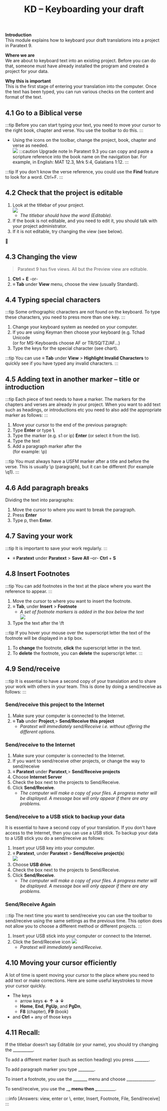 ﻿---
title: 4. KD – Keyboarding your draft
---
**Introduction**  
This module explains how to keyboard your draft translations into a project in Paratext 9.

**Where we are**  
We are about to keyboard text into an existing project. Before you can do that, someone must have already installed the program and created a project for your data.

**Why this is important**  
This is the first stage of entering your translation into the computer. Once the text has been typed, you can run various checks on the content and format of the text.

## 4.1 Go to a Biblical verse
:::tip
Before you can start typing your text, you need to move your cursor to the right book, chapter and verse. You use the toolbar to do this.
:::
-  Using the icons on the toolbar, change the project, book, chapter and verse as needed.  
    ![](../media/792b22d5f81b4a7e99d8f7113540d1b0.png)
:::caution Upgrade note
In Paratext 9.3 you can copy and paste a scripture reference into the book name on the navigation bar. 
For example, in English: MAT 12.3, Mrk 5:4, Galatians 1:12.
:::
 
:::tip
If you don't know the verse reference, you could use the **Find** feature to look for a word. Ctrl+F.
:::

## 4.2 Check that the project is editable
1.  Look at the titlebar of your project.  
    ![](../media/2aebd544c3f685df0315dd065853516f.png)  
    -  *The titlebar should have the word (Editable).*  
1.  If the book is not editable, and you need to edit it, you should talk with your project administrator.
1.  If it is not editable, try changing the view (see below).

:page_facing_up:

## 4.3 Changing the view
>Paratext 9 has five views. All but the Preview view are editable.

1.  **Ctrl** + **E** -or-
1.  **≡ Tab** under **View** menu, choose the view (usually Standard).

## 4.4 Typing special characters
:::tip
Some orthographic characters are not found on the keyboard. To type these characters, you need to press more than one key.
:::

1.  Change your keyboard system as needed on your computer.
1.  If you are using Keyman then choose your keyboard (e.g. Tchad Unicode  
    (or for MS-Keyboards choose AF or TR/SQ/TZ/AF…)
1.  Type the keys for the special character (see chart).

:::tip
You can use **≡ Tab** under **View** \> **Highlight Invalid Characters** to quickly see if you have typed any invalid characters.
:::

## 4.5 Adding text in another marker – title or introduction
:::tip
Each piece of text needs to have a marker. The markers for the chapters and verses are already in your project. When you want to add text such as headings, or introductions etc you need to also add the appropriate marker as follows:
:::

1.  Move your cursor to the end of the previous paragraph:
1.  Type **Enter** or type **\\**
1.  Type the marker (e.g. s1 or ip) **Enter** (or select it from the list).
1.  Type the text
1.  Add a paragraph marker after the   
    (for example: \\p)

:::tip
You must always have a USFM marker after a title and before the verse. This is usually \\p (paragraph), but it can be different (for example \\q1).
:::

## 4.6 Add paragraph breaks

Dividing the text into paragraphs:

1.  Move the cursor to where you want to break the paragraph.
2.  Press **Enter**
3.  Type p, then **Enter**.

## 4.7 Saving your work
:::tip
It is important to save your work regularly.
:::

-  **≡ Paratext** under **Paratext** \> **Save All**
    –or- **Ctrl** + **S**

## 4.8 Insert Footnotes
:::tip
You can add footnotes in the text at the place where you want the reference to appear.
:::

1.  Move the cursor to where you want to insert the footnote.  
1.  **≡ Tab**, under **Insert** \> **Footnote**  
     -  *A set of footnote markers is added in the box below the text*  
    ![](../media/2b33a4d17a03ff35921422daecbb4331.png)
1.  Type the text after the \\ft

:::tip
If you hover your mouse over the superscript letter the text of the footnote will be displayed in a tip box.
1.  To **change** the footnote, **click** the superscript letter in the text.
1.  To **delete** the footnote, you can **delete** the superscript letter.
:::

## 4.9 Send/receive
:::tip
It is essential to have a second copy of your translation and to share your work with others in your team. This is done by doing a send/receive as follows:
:::

### Send/receive this project to the Internet
1.  Make sure your computer is connected to the Internet.
1.  **≡ Tab** under **Project**,\> **Send/Receive this project**
     -  *Paratext will immediately send/Receive i.e. without offering the different options.*

### Send/receive to the Internet
1.  Make sure your computer is connected to the Internet.
1.  If you want to send/receive other projects, or change the way to send/receive
1.  **≡ Paratext** under **Paratext**,\> **Send/Receive projects**
1.  Choose **Internet Server**
1.  Check the box next to the projects to Send/Receive.
1.  Click **Send/Receive**.   
    -  *The computer will make a copy of your files. A progress meter will be displayed. A message box will only appear if there are any problems.*

### Send/receive to a USB stick to backup your data
It is essential to have a second copy of your translation. If you don't have access to the Internet, then you can use a USB stick. To backup your data to a USB stick you do a send/receive as follows:

1.  Insert your USB key into your computer.
1.  **≡ Paratext**, under **Paratext** \> **Send/Receive project(s**)  
    ![](../media/f0ebd42df124bfaa7ae66d287fa5e960.png)  
1.  Choose **USB drive**.
1.  Check the box next to the projects to Send/Receive.
1.  Click **Send/Receive**.  
     -  *The computer will make a copy of your files. A progress meter will be displayed. A message box will only appear if there are any problems.*

### Send/Receive Again
:::tip
The next time you want to send/receive you can use the toolbar to send/receive using the same settings as the previous time. This option does not allow you to choose a different method or different projects.
:::

1.  Insert your USB stick into your computer or connect to the Internet.
1.  Click the Send/Receive icon ![](../media/1ef2ba0646b2eb0477c00f3ef38057f4.png)  
    -  *Paratext will immediately send/Receive.*

## 4.10 Moving your cursor efficiently
A lot of time is spent moving your cursor to the place where you need to add text or make corrections. Here are some useful keystrokes to move your cursor quickly.

-  The keys 
    -  arrow keys **←** **↑** **→** **↓**
    -  **Home**, **End**, **PgUp**, and **PgDn**,
    -  **F8** (chapter), **F9** (book)  
-  and **Ctrl** + any of those keys

## 4.11 Recall:
If the titlebar doesn’t say Editable (or your name), you should try changing the \__________.

To add a different marker (such as section heading) you press \_______.

To add paragraph marker you type \________.

To insert a footnote, you use the \______\_ menu and choose \______________.

To send/receive, you use the \_______\_ menu then \________________.

:::info
[Answers: view, enter or \\, enter, Insert, Footnote, File, Send/receive]
:::